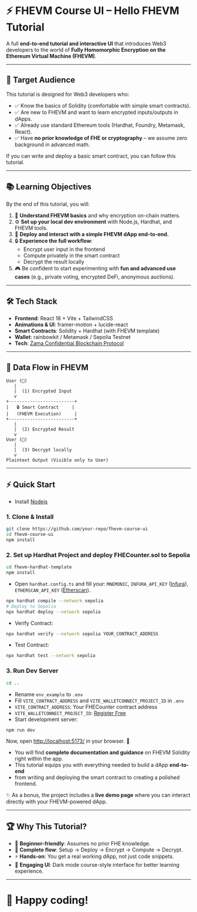 # ⚡ FHEVM Course UI – Hello FHEVM Tutorial

A full **end-to-end tutorial and interactive UI** that introduces Web3 developers to the world of **Fully Homomorphic Encryption on the Ethereum Virtual Machine (FHEVM)**.  

---

## 🎯 Target Audience

This tutorial is designed for Web3 developers who:
- ✅ Know the basics of Solidity (comfortable with simple smart contracts).  
- ✅ Are new to FHEVM and want to learn encrypted inputs/outputs in dApps.  
- ✅ Already use standard Ethereum tools (Hardhat, Foundry, Metamask, React).  
- ✅ Have **no prior knowledge of FHE or cryptography** – we assume zero background in advanced math.  

If you can write and deploy a basic smart contract, you can follow this tutorial.

---

## 📚 Learning Objectives

By the end of this tutorial, you will:  

1. 🔑 **Understand FHEVM basics** and why encryption on-chain matters.  
2. ⚙️ **Set up your local dev environment** with Node.js, Hardhat, and FHEVM tools.  
3. 🚀 **Deploy and interact with a simple FHEVM dApp end-to-end.**  
4. 🔒 **Experience the full workflow**:  
   - Encrypt user input in the frontend  
   - Compute privately in the smart contract  
   - Decrypt the result locally  
5. 🎮 Be confident to start experimenting with **fun and advanced use cases** (e.g., private voting, encrypted DeFi, anonymous auctions).  

---

## 🛠 Tech Stack

- **Frontend**: React 18 + Vite + TailwindCSS  
- **Animations & UI**: framer-motion + lucide-react  
- **Smart Contracts**: Solidity + Hardhat (with FHEVM template)  
- **Wallet**: rainbowkit / Metamask / Sepolia Testnet  
- **Tech**: [Zama Confidential Blockchain Protocol](https://docs.zama.ai/protocol)  

---

## 🔄 Data Flow in FHEVM

```
User (👤)  
   |  
   |  (1) Encrypted Input  
   v  
+-------------------------+  
|   🔒 Smart Contract     |  
|   (FHEVM Execution)     |  
+-------------------------+  
   |  
   |  (2) Encrypted Result  
   v  
User (👤)  
   |  
   |  (3) Decrypt locally  
   v  
Plaintext Output (Visible only to User)  
```
---

## ⚡ Quick Start
- Install [Nodejs](https://nodejs.org/en/download)
### 1. Clone & Install
```bash
git clone https://github.com/your-repo/fhevm-course-ui
cd fhevm-course-ui
npm install
```

### 2. Set up Hardhat Project and deploy FHECounter.sol to Sepolia

```bash
cd fhevm-hardhat-template
npm install
```

- Open `hardhat.config.ts` and fill your: `MNEMONIC`, `INFURA_API_KEY` ([Infura](https://developer.metamask.io/)), `ETHERSCAN_API_KEY` ([Etherscan](https://etherscan.io/apidashboard)).

```bash
npx hardhat compile --network sepolia
# Deploy to Sepolia
npx hardhat deploy --network sepolia
```

- Verify Contract:
```bash
npx hardhat verify --network sepolia YOUR_CONTRACT_ADDRESS
```

- Test Contract:
```bash
npx hardhat test --network sepolia
```

### 3. Run Dev Server
```bash
cd ..
```
- Rename `env_example` to `.env`
- Fill `VITE_CONTRACT_ADDRESS` and `VITE_WALLETCONNECT_PROJECT_ID` in `.env`
- `VITE_CONTRACT_ADDRESS`: Your FHECounter contract address
- `VITE_WALLETCONNECT_PROJECT_ID`: [ Register Free ](https://dashboard.reown.com/)
- Start development server:
```bash
npm run dev
```
Now, open <http://localhost:5173/> in your browser. 🚀

- You will find **complete documentation and guidance** on FHEVM Solidity
right within the app.
- This tutorial equips you with everything needed to build a dApp
**end-to-end**
- from writing and deploying the smart contract to creating a polished frontend.

✨ As a bonus, the project includes a **live demo page** where you can
interact directly with your FHEVM-powered dApp.

---

## 🏆 Why This Tutorial?

- 📖 **Beginner-friendly**: Assumes no prior FHE knowledge.  
- 🔄 **Complete flow**: Setup → Deploy → Encrypt → Compute → Decrypt.  
- ⚡ **Hands-on**: You get a real working dApp, not just code snippets.  
- 🎨 **Engaging UI**: Dark mode course-style interface for better learning experience.  
---

# 🎉 **Happy coding!**
